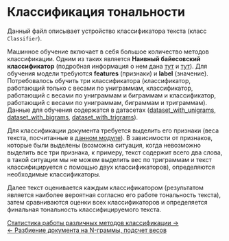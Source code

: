 # Классификация тональности
Данный файл описывает устройство классификатора текста (класс `Classifier`).

Машинное обучение включает в себя большое количество методов классификации. Одним из таких является
**Наивный байесовский классификатор** (подробная информация о нем дана [тут](https://habr.com/post/120194/) и 
[тут](https://ru.wikipedia.org/wiki/Наивный_байесовский_классификатор)). Для обучения модели требуются **features** 
(признаки) и **label** (значение). Потребовалось обучить три классификатора (классификатор, работающий только с весами
по униграммам, классификатор, работающий с весами по униграммам и биграммам и классификатор, работающий с весами по униграммам,
 биграммам и триграммам). Данные для обучения содержатся в датасетах ([dataset_with_unigrams](../Databases/dataset_with_unigrams.csv),
 [dataset_with_bigrams](../Databases/dataset_with_bigrams.csv), [dataset_with_trigrams](../Databases/dataset_with_trigrams.csv)).

Для классификации документа требуется выделить его признаки (веса текста, посчитанные в [данном модуле](./ngram_delta_tf_idf.md)).
В зависимости от признаков, которые были выделены (возможна ситуация, когда невозможно выделить все три признака, к примеру,
текст содержит всего два слова, в такой ситуации мы не можем выделить вес по триграммам и текст классифицируется с помощью
двух классификаторов), определяются необходимые классификаторы.

Далее текст оценивается каждым классификатором (результатом является наиболее вероятная согласно его работе тональность текста), затем
сравниваются оценки всех классификаторов и определяется финальная тональность классифицируемого текста.

[Статистика работы различных методов классификации →](./statistics.md) \
[← Разбиение документа на N-граммы, подсчет весов](./ngram_delta_tf_idf.md)